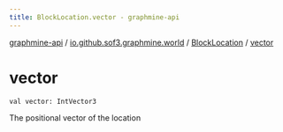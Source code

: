 ```yaml
---
title: BlockLocation.vector - graphmine-api
---
```


[graphmine-api](../../index.html) / [io.github.sof3.graphmine.world](../index.html) / [BlockLocation](index.html) / [vector](./vector.html)

# vector

`val vector: IntVector3`

The positional vector of the location

